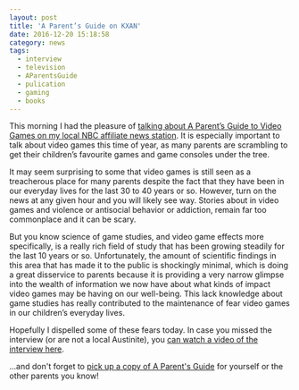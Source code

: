 ```yaml
---
layout: post
title: 'A Parent’s Guide on KXAN'
date: 2016-12-20 15:18:58
category: news
tags:
  - interview
  - television
  - AParentsGuide
  - pulication
  - gaming
  - books
---
```


This morning I had the pleasure of [talking about A Parent’s Guide to Video Games on my local NBC affiliate news station](http://kxan.com/2016/12/20/a-parents-guide-to-video-games-how-games-impact-children/). It is especially important to talk about video games this time of year, as many parents are scrambling to get their children’s favourite games and game consoles under the tree.

It may seem surprising to some that video games is still seen as a treacherous place for many parents despite the fact that they have been in our everyday lives for the last 30 to 40 years or so. However, turn on the news at any given hour and you will likely see way. Stories about in video games and violence or antisocial behavior or addiction, remain far too commonplace and it can be scary.

But you know science of game studies, and video game effects more specifically, is a really rich field of study that has been growing steadily for the last 10 years or so. Unfortunately, the amount of scientific findings in this area that has made it to the public is shockingly minimal, which is doing a great disservice to parents because it is providing a very narrow glimpse into the wealth of information we now have about what kinds of impact video games may be having on our well-being. This lack knowledge about game studies has really contributed to the maintenance of fear video games in our children’s everyday lives.

Hopefully I dispelled some of these fears today. In case you missed the interview (or are not a local Austinite), you [can watch a video of the interview here](http://kxan.com/2016/12/20/a-parents-guide-to-video-games-how-games-impact-children/).

...and don't forget to [pick up a copy of A Parent's Guide](https://www.amazon.com/Parents-Guide-Video-Games-understanding/dp/1537359835/ref=cm_cr_arp_d_product_top?ie=UTF8) for yourself or the other parents you know!
